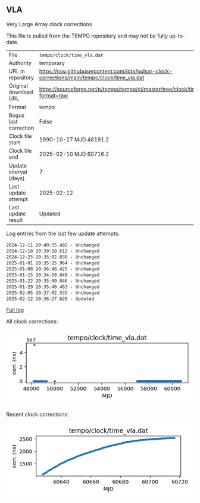 
## VLA

Very Large Array clock corrections

This file is pulled from the TEMPO repository and may not be fully
up-to-date. 

|     |     |
|:--- |:--- |
| File | `tempo/clock/time_vla.dat` |
| Authority | temporary |
| URL in repository | <https://raw.githubusercontent.com/ipta/pulsar-clock-corrections/main/tempo/clock/time_vla.dat> |
| Original download URL | <https://sourceforge.net/p/tempo/tempo/ci/master/tree/clock/time_vla.dat?format=raw> |
| Format | tempo |
| Bogus last correction | False |
| Clock file start | 1990-10-27 MJD 48191.2 |
| Clock file end | 2025-02-10 MJD 60716.2 |
| Update interval (days) | 7 |
| Last update attempt | 2025-02-12 |
| Last update result | Updated |

Log entries from the last few update attempts:
```
2024-12-11 20:40:35.492 - Unchanged
2024-12-18 20:39:18.612 - Unchanged
2024-12-25 20:35:02.030 - Unchanged
2025-01-01 20:35:25.964 - Unchanged
2025-01-08 20:36:48.425 - Unchanged
2025-01-15 20:34:58.049 - Unchanged
2025-01-22 20:35:00.046 - Unchanged
2025-01-29 20:35:40.463 - Unchanged
2025-02-05 20:37:02.535 - Unchanged
2025-02-12 20:36:27.628 - Updated
```
[Full log](https://raw.githubusercontent.com/ipta/pulsar-clock-corrections/main/log/tempo/clock/time_vla.dat.log)


All clock corrections:

![plot of all clock corrections](time_vla.dat.png "All corrections")

Recent clock corrections:

![plot of recent clock corrections](time_vla.dat.short.png "Recent corrections")

